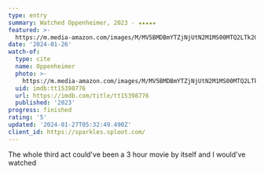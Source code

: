 ```yaml
---
type: entry
summary: Watched Oppenheimer, 2023 - ★★★★★
featured: >-
  https://m.media-amazon.com/images/M/MV5BMDBmYTZjNjUtN2M1MS00MTQ2LTk2ODgtNzc2M2QyZGE5NTVjXkEyXkFqcGdeQXVyNzAwMjU2MTY@._V1_SX300.jpg
date: '2024-01-26'
watch-of:
  type: cite
  name: Oppenheimer
  photo: >-
    https://m.media-amazon.com/images/M/MV5BMDBmYTZjNjUtN2M1MS00MTQ2LTk2ODgtNzc2M2QyZGE5NTVjXkEyXkFqcGdeQXVyNzAwMjU2MTY@._V1_SX300.jpg
  uid: imdb:tt15398776
  url: https://imdb.com/title/tt15398776
  published: '2023'
progress: finished
rating: '5'
updated: '2024-01-27T05:32:49.490Z'
client_id: https://sparkles.sploot.com/
---
```

The whole third act could've been a 3 hour movie by itself and I would've watched
